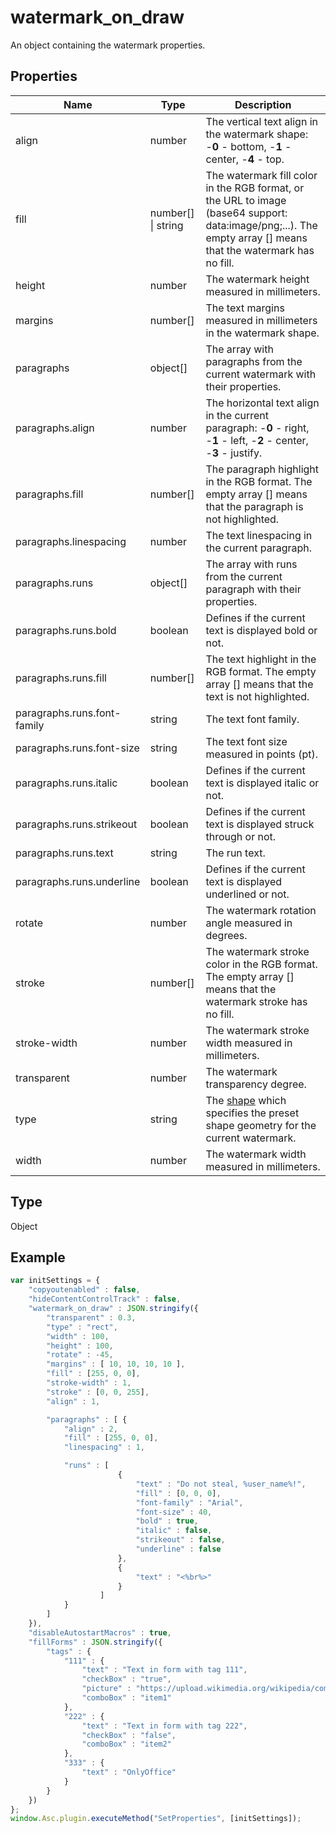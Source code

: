 # watermark_on_draw

An object containing the watermark properties.

## Properties

| Name | Type | Description |
| ---- | ---- | ----------- |
| align | number | The vertical text align in the watermark shape: -**0** - bottom, -**1** - center, -**4** - top. |
| fill | number[] \| string | The watermark fill color in the RGB format, or the URL to image (base64 support: data:image/png;...). The empty array [] means that the watermark has no fill. |
| height | number | The watermark height measured in millimeters. |
| margins | number[] | The text margins measured in millimeters in the watermark shape. |
| paragraphs | object[] | The array with paragraphs from the current watermark with their properties. |
| paragraphs.align | number | The horizontal text align in the current paragraph: -**0** - right, -**1** - left, -**2** - center, -**3** - justify. |
| paragraphs.fill | number[] | The paragraph highlight in the RGB format. The empty array [] means that the paragraph is not highlighted. |
| paragraphs.linespacing | number | The text linespacing in the current paragraph. |
| paragraphs.runs | object[] | The array with runs from the current paragraph with their properties. |
| paragraphs.runs.bold | boolean | Defines if the current text is displayed bold or not. |
| paragraphs.runs.fill | number[] | The text highlight in the RGB format. The empty array [] means that the text is not highlighted. |
| paragraphs.runs.font-family | string | The text font family. |
| paragraphs.runs.font-size | string | The text font size measured in points (pt). |
| paragraphs.runs.italic | boolean | Defines if the current text is displayed italic or not. |
| paragraphs.runs.strikeout | boolean | Defines if the current text is displayed struck through or not. |
| paragraphs.runs.text | string | The run text. |
| paragraphs.runs.underline | boolean | Defines if the current text is displayed underlined or not. |
| rotate | number | The watermark rotation angle measured in degrees. |
| stroke | number[] | The watermark stroke color in the RGB format. The empty array [] means that the watermark stroke has no fill. |
| stroke-width | number | The watermark stroke width measured in millimeters. |
| transparent | number | The watermark transparency degree. |
| type | string | The [shape](Word/Enumeration/ShapeType.md) which specifies the preset shape geometry for the current watermark. |
| width | number | The watermark width measured in millimeters. |
## Type

Object



## Example

```javascript
var initSettings = {
    "copyoutenabled" : false,
    "hideContentControlTrack" : false,
    "watermark_on_draw" : JSON.stringify({
        "transparent" : 0.3,
        "type" : "rect",
        "width" : 100,
        "height" : 100,
        "rotate" : -45,
        "margins" : [ 10, 10, 10, 10 ],
        "fill" : [255, 0, 0],
        "stroke-width" : 1,
        "stroke" : [0, 0, 255],
        "align" : 1,

        "paragraphs" : [ {
            "align" : 2,
            "fill" : [255, 0, 0],
            "linespacing" : 1,

            "runs" : [
                        {
                            "text" : "Do not steal, %user_name%!",
                            "fill" : [0, 0, 0],
                            "font-family" : "Arial",
                            "font-size" : 40,
                            "bold" : true,
                            "italic" : false,
                            "strikeout" : false,
                            "underline" : false
                        },
                        {
                            "text" : "<%br%>"
                        }
                    ]
            }
        ]
    }),
    "disableAutostartMacros" : true,
    "fillForms" : JSON.stringify({
        "tags" : {
            "111" : {
                "text" : "Text in form with tag 111",
                "checkBox" : "true",
                "picture" : "https://upload.wikimedia.org/wikipedia/commons/9/91/ONLYOFFICE_logo.png",
                "comboBox" : "item1"
            },
            "222" : {
                "text" : "Text in form with tag 222",
                "checkBox" : "false",
                "comboBox" : "item2"
            },
            "333" : {
                "text" : "OnlyOffice"
            }
        }
    })
};
window.Asc.plugin.executeMethod("SetProperties", [initSettings]);
```
